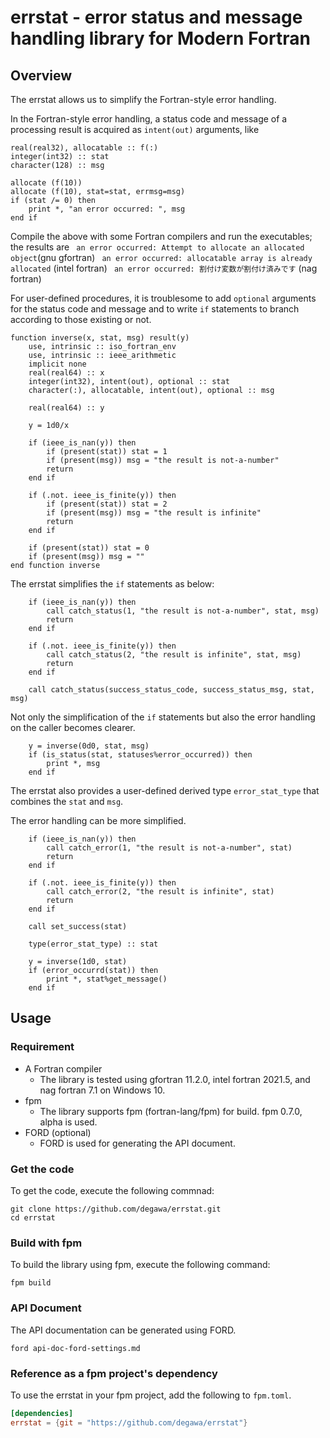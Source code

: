 # errstat - error status and message handling library for Modern Fortran

## Overview
The errstat allows us to simplify the Fortran-style error handling.

In the Fortran-style error handling, a status code and message of
a processing result is acquired as `intent(out)` arguments, like

```Fortran
real(real32), allocatable :: f(:)
integer(int32) :: stat
character(128) :: msg

allocate (f(10))
allocate (f(10), stat=stat, errmsg=msg)
if (stat /= 0) then
    print *, "an error occurred: ", msg
end if
```

Compile the above with some Fortran compilers and run the executables; the results are
` an error occurred: Attempt to allocate an allocated object`(gnu gfortran)
` an error occurred: allocatable array is already allocated` (intel fortran)
` an error occurred: 割付け変数が割付け済みです` (nag fortran)

For user-defined procedures, it is troublesome to add `optional` arguments for the status code and message and to write `if` statements to branch according to those existing or not.

```Fortran
function inverse(x, stat, msg) result(y)
    use, intrinsic :: iso_fortran_env
    use, intrinsic :: ieee_arithmetic
    implicit none
    real(real64) :: x
    integer(int32), intent(out), optional :: stat
    character(:), allocatable, intent(out), optional :: msg

    real(real64) :: y

    y = 1d0/x

    if (ieee_is_nan(y)) then
        if (present(stat)) stat = 1
        if (present(msg)) msg = "the result is not-a-number"
        return
    end if

    if (.not. ieee_is_finite(y)) then
        if (present(stat)) stat = 2
        if (present(msg)) msg = "the result is infinite"
        return
    end if

    if (present(stat)) stat = 0
    if (present(msg)) msg = ""
end function inverse
```

The errstat simplifies the `if` statements as below:

```Fortran
    if (ieee_is_nan(y)) then
        call catch_status(1, "the result is not-a-number", stat, msg)
        return
    end if

    if (.not. ieee_is_finite(y)) then
        call catch_status(2, "the result is infinite", stat, msg)
        return
    end if

    call catch_status(success_status_code, success_status_msg, stat, msg)
```

Not only the simplification of the `if` statements but also the error handling on the caller becomes clearer.

```Fortran
    y = inverse(0d0, stat, msg)
    if (is_status(stat, statuses%error_occurred)) then
        print *, msg
    end if
```

The errstat also provides a user-defined derived type `error_stat_type` that combines the `stat` and `msg`.

The error handling can be more simplified.

```Fortran
    if (ieee_is_nan(y)) then
        call catch_error(1, "the result is not-a-number", stat)
        return
    end if

    if (.not. ieee_is_finite(y)) then
        call catch_error(2, "the result is infinite", stat)
        return
    end if

    call set_success(stat)
```

```Fortran
    type(error_stat_type) :: stat

    y = inverse(1d0, stat)
    if (error_occurrd(stat)) then
        print *, stat%get_message()
    end if
```

## Usage
### Requirement
- A Fortran compiler
    - The library is tested using gfortran 11.2.0, intel fortran 2021.5, and nag fortran 7.1 on Windows 10.
- fpm
    - The library supports fpm (fortran-lang/fpm) for build. fpm 0.7.0, alpha is used.
- FORD (optional)
    - FORD is used for generating the API document.

### Get the code
To get the code, execute the following commnad:

```
git clone https://github.com/degawa/errstat.git
cd errstat
```

### Build with fpm
To build the library using fpm, execute the following command:

```
fpm build
```

### API Document
The API documentation can be generated using FORD.

```
ford api-doc-ford-settings.md
```

### Reference as a fpm project's dependency
To use the errstat in your fpm project, add the following to `fpm.toml`.

```toml
[dependencies]
errstat = {git = "https://github.com/degawa/errstat"}
```
